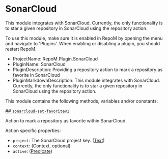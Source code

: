 # SonarCloud

This module integrates with SonarCloud. Currently, the only functionality is to star a given repository in SonarCloud using the repository action.

To use this module, make sure it is enabled in RepoM by opening the menu and navigate to 'Plugins'. When enabling or disabling a plugin, you should restart RepoM.

- ProjectName: RepoM.Plugin.SonarCloud
- PluginName: SonarCloud
- PluginDescription: Providing a repository action to mark a repository as favorite in SonarCloud
- PluginMarkdownDescription: This module integrates with SonarCloud. Currently, the only functionality is to star a given repository in SonarCloud using the repository action.

This module contains the following methods, variables and/or constants:

[## `sonarcloud-set-favorite@1`](#sonarcloud-set-favorite@1)

Action to mark a repository as favorite within SonarCloud.

Action specific properties:

- `project`: The SonarCloud project key. ([Text](https://this-is.com/Text))
- `context`:  (Context, optional)
- `active`:  ([Predicate](https://this-is.com/Predicate))
